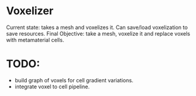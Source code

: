 # Voxelizer

Current state: takes a mesh and voxelizes it. Can save/load voxelization to save resources.
Final Objective: take a mesh, voxelize it and replace voxels with metamaterial cells.

# TODO:
- build graph of voxels for cell gradient variations.
- integrate voxel to cell pipeline.